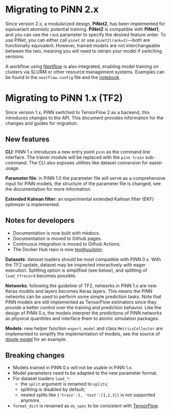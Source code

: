 # Migrating to PiNN 2.x

Since version 2.x, a modularized design, **PiNet2**, has been implemented for equivariant atomistic potential training. **PiNet2** is compatible with **PiNet1**, and you can use the `rank` parameter to specify the desired feature order. To use PiNet, you can either call `pinet` or use `pinet2(rank=3)`—both are functionally equivalent. However, trained models are not interchangeable between the two, meaning you will need to retrain your model if switching versions.

A workflow using [Nextflow](https://www.nextflow.io/docs/latest/index.html) is also integrated, enabling model training on clusters via SLURM or other resource management systems. Examples can be found in the `nextflow.config` file and the [notebook](./notebooks/More_on_training.ipynb).

# Migrating to PiNN 1.x (TF2)

Since version 1.x, PiNN switched to TensorFlow 2 as a backend, this introduces
changes to the API. This document provides information for the changes and
guides for migration.

## New features

**CLI**:
PiNN 1.x introduces a new entry point `pinn` as the command line interface. The
trainer module will be replaced with the `pinn train` sub-command. The CLI also
exposes utilities like dataset conversion for easier usage.

**Parameter file**: 
in PiNN 1.0 the parameter file will serve as a comprehensive input for PiNN
models, the structure of the parameter file is changed, see the documentation
for more information.

**Extended Kalman filter**:
an experimental extended Kalman filter (EKF) optimizer is implemented.


## Notes for developers

- Documentation is now built with mkdocs.
- Documentation is moved to Github pages.
- Continuous integration is moved to Github Actions.
- The Docker Hub repo is now [teo@uu/pinn](https://hub.docker.com/r/tecatuu/pinn).

**Datasets**: dataset loaders should be most compatible with PiNN 0.x. With the
TF2 update, dataset may be inspected interactively with eager execution.
Splitting option is simplified (see below), and splitting of `load_tfrecord`
becomes possible.

**Networks**: following the guideline of TF2, networks in PiNN 1.x are new Keras
models and layers becomes Keras layers. This means the PiNN networks can be used
to perform some simple prediction tasks. Note that PiNN models are still
implemented as TensorFlow estimators since they provide a better control over
the training and prediction behavior. Like the design of PiNN 0.x, the models
interpret the predictions of PiNN networks as physical quantities and interface
them to atomic simulation packages.

**Models**:
new helper function `export_model` and class `MetricsCollector` are implemented to
simplify the implementation of models, see the source of [dipole
model](https://github.com/Teoroo-CMC/PiNN/blob/master/pinn/models/dipole.py) for an
example.

## Breaking changes
- Models trained in PiNN 0.x will not be usable in PiNN 1.x.
- Model parameters need to be adapted to the new parameter format.
- For dataset loaders `load_*`:
    + the `split` argument is renamed to `splits`;
    + splitting is disabled by default;
    + nested splits like `{'train':1, 'test':[1,2,3]}` is not supported anymore.
- `format_dict` is renamed as `ds_spec` to be consistent with
  [TensorFlow](https://www.tensorflow.org/api_docs/python/tf/data/DatasetSpec).
